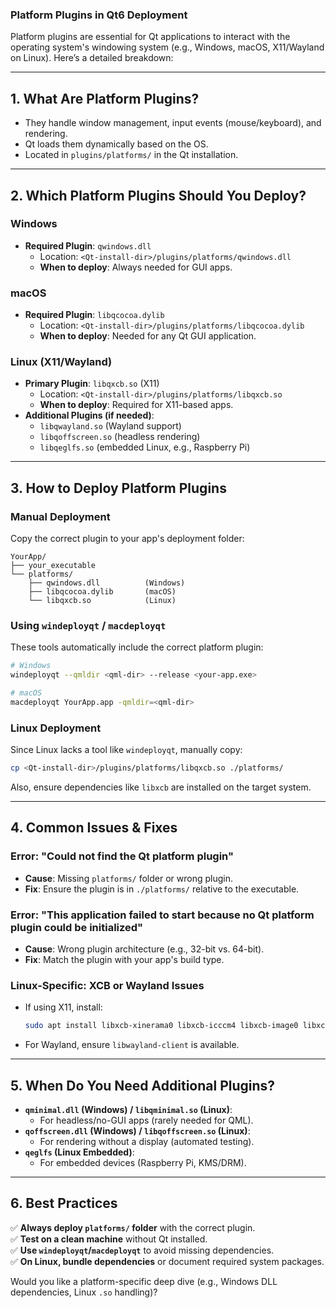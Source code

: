 ### **Platform Plugins in Qt6 Deployment**
Platform plugins are essential for Qt applications to interact with the operating system's windowing system (e.g., Windows, macOS, X11/Wayland on Linux). Here’s a detailed breakdown:

---

## **1. What Are Platform Plugins?**
- They handle window management, input events (mouse/keyboard), and rendering.
- Qt loads them dynamically based on the OS.
- Located in `plugins/platforms/` in the Qt installation.

---

## **2. Which Platform Plugins Should You Deploy?**
### **Windows**
- **Required Plugin**: `qwindows.dll`  
  - Location: `<Qt-install-dir>/plugins/platforms/qwindows.dll`  
  - **When to deploy**: Always needed for GUI apps.

### **macOS**
- **Required Plugin**: `libqcocoa.dylib`  
  - Location: `<Qt-install-dir>/plugins/platforms/libqcocoa.dylib`  
  - **When to deploy**: Needed for any Qt GUI application.

### **Linux (X11/Wayland)**
- **Primary Plugin**: `libqxcb.so` (X11)  
  - Location: `<Qt-install-dir>/plugins/platforms/libqxcb.so`  
  - **When to deploy**: Required for X11-based apps.
- **Additional Plugins (if needed)**:
  - `libqwayland.so` (Wayland support)  
  - `libqoffscreen.so` (headless rendering)  
  - `libqeglfs.so` (embedded Linux, e.g., Raspberry Pi)

---

## **3. How to Deploy Platform Plugins**
### **Manual Deployment**
Copy the correct plugin to your app's deployment folder:
```
YourApp/
├── your_executable
└── platforms/
    ├── qwindows.dll          (Windows)
    ├── libqcocoa.dylib       (macOS)
    └── libqxcb.so            (Linux)
```

### **Using `windeployqt` / `macdeployqt`**
These tools automatically include the correct platform plugin:
```sh
# Windows
windeployqt --qmldir <qml-dir> --release <your-app.exe>

# macOS
macdeployqt YourApp.app -qmldir=<qml-dir>
```

### **Linux Deployment**
Since Linux lacks a tool like `windeployqt`, manually copy:
```sh
cp <Qt-install-dir>/plugins/platforms/libqxcb.so ./platforms/
```
Also, ensure dependencies like `libxcb` are installed on the target system.

---

## **4. Common Issues & Fixes**
### **Error: "Could not find the Qt platform plugin"**
- **Cause**: Missing `platforms/` folder or wrong plugin.
- **Fix**: Ensure the plugin is in `./platforms/` relative to the executable.

### **Error: "This application failed to start because no Qt platform plugin could be initialized"**
- **Cause**: Wrong plugin architecture (e.g., 32-bit vs. 64-bit).
- **Fix**: Match the plugin with your app's build type.

### **Linux-Specific: XCB or Wayland Issues**
- If using X11, install:
  ```sh
  sudo apt install libxcb-xinerama0 libxcb-icccm4 libxcb-image0 libxcb-keysyms1
  ```
- For Wayland, ensure `libwayland-client` is available.

---

## **5. When Do You Need Additional Plugins?**
- **`qminimal.dll` (Windows) / `libqminimal.so` (Linux)**:  
  - For headless/no-GUI apps (rarely needed for QML).
- **`qoffscreen.dll` (Windows) / `libqoffscreen.so` (Linux)**:  
  - For rendering without a display (automated testing).
- **`qeglfs` (Linux Embedded)**:  
  - For embedded devices (Raspberry Pi, KMS/DRM).

---

## **6. Best Practices**
✅ **Always deploy `platforms/` folder** with the correct plugin.  
✅ **Test on a clean machine** without Qt installed.  
✅ **Use `windeployqt`/`macdeployqt`** to avoid missing dependencies.  
✅ **On Linux, bundle dependencies** or document required system packages.  

Would you like a platform-specific deep dive (e.g., Windows DLL dependencies, Linux `.so` handling)?
